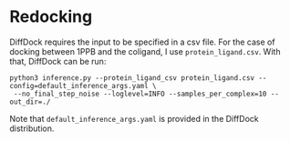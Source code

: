 # Redocking

DiffDock requires the input to be specified in a csv file. For the case of docking between 1PPB and the coligand, I use `protein_ligand.csv`. With that, DiffDock can be run:

```
python3 inference.py --protein_ligand_csv protein_ligand.csv --config=default_inference_args.yaml \
 --no_final_step_noise --loglevel=INFO --samples_per_complex=10 --out_dir=./
```

Note that `default_inference_args.yaml` is provided in the DiffDock distribution.
